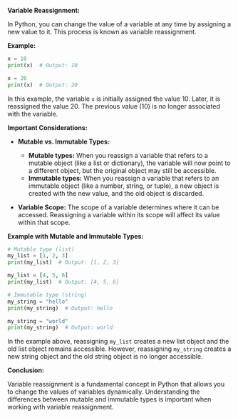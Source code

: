**Variable Reassignment:**

In Python, you can change the value of a variable at any time by assigning a new value to it. This process is known as variable reassignment.

**Example:**

```python
x = 10
print(x)  # Output: 10

x = 20
print(x)  # Output: 20
```

In this example, the variable `x` is initially assigned the value 10. Later, it is reassigned the value 20. The previous value (10) is no longer associated with the variable.

**Important Considerations:**

- **Mutable vs. Immutable Types:**
    - **Mutable types:** When you reassign a variable that refers to a mutable object (like a list or dictionary), the variable will now point to a different object, but the original object may still be accessible.
    - **Immutable types:** When you reassign a variable that refers to an immutable object (like a number, string, or tuple), a new object is created with the new value, and the old object is discarded.

- **Variable Scope:** The scope of a variable determines where it can be accessed. Reassigning a variable within its scope will affect its value within that scope.

**Example with Mutable and Immutable Types:**

```python
# Mutable type (list)
my_list = [1, 2, 3]
print(my_list)  # Output: [1, 2, 3]

my_list = [4, 5, 6]
print(my_list)  # Output: [4, 5, 6]

# Immutable type (string)
my_string = "hello"
print(my_string)  # Output: hello

my_string = "world"
print(my_string)  # Output: world
```

In the example above, reassigning `my_list` creates a new list object and the old list object remains accessible. However, reassigning `my_string` creates a new string object and the old string object is no longer accessible.

**Conclusion:**

Variable reassignment is a fundamental concept in Python that allows you to change the values of variables dynamically. Understanding the differences between mutable and immutable types is important when working with variable reassignment.
